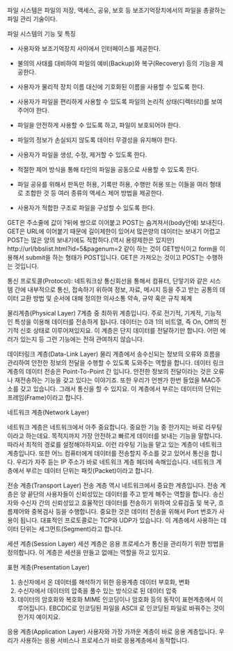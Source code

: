 파일 시스템은 파일의 저장, 액세스, 공유, 보호 등 보조기억장치에서의 파일을 총괄하는 파일 관리 기술이다.

파일 시스템의 기능 및 특징

- 사용자와 보조기억장치 사이에서 인터페이스를 제공한다.

- 불의의 사태를 대비하여 파일의 예비(Backup)와 복구(Recovery) 등의 기능을 제공한다.

- 사용자가 물리적 장치 이름 대신에 기호화된 이름을 사용할 수 있도록 한다.

- 사용자가 파일을 편리하게 사용할 수 있도록 파일의 논리적 상태(디렉터리)를 보여주어야 한다.

- 파일을 안전하게 사용할 수 있도록 하고, 파일이 보호되어야 한다.

- 파일의 정보가 손실되지 않도록 데이터 무결성을 유지해야 한다.

- 사용자가 파일을 생성, 수정, 제거할 수 있도록 한다.

- 적절한 제어 방식을 통해 타인의 파일을 공동으로 사용할 수 있도록 한다.

- 파일 공유를 위해서 판독만 허용, 기록만 허용, 수행만 허용 또는 이들을 여러 형태로 조합한 것 등 여러 종류의 액세스 제어 방법을 제공한다.

- 사용자가 적합한 구조로 파일을 구성할 수 있도록 한다.


GET은 주소줄에 값이 ?뒤에 쌍으로 이어붙고 POST는 숨겨져서(body안에) 보내진다.
GET은 URL에 이어붙기 때문에 길이제한이 있어서 많은양의 데이터는 보내기 어렵고 POST는 많은 양의 보내기에도 적합하다.(역시 용량제한은 있지만)
http://url/bbslist.html?id=5&pagenum=2 같이 하는 것이 GET방식이고 form을 이용해서 submit을 하는 형태가 POST입니다.
GET은 가져오는 것이고 POST는 수행하는 것입니다.

통신 프로토콜(Protocol):
네트워크상 통신회선을 통해서 컴퓨터, 단맣기와 같은 시스템 간에 내부적으로 통신, 접속하기 위하여 정보, 자료, 메시지 등을 주고 받는 공통의 데이터 교환 방법 및 순서에 대해 정의한 의사소통 약속, 규약 혹은 규칙 체계

물리계층(Physical Layer)
7계층 중 최하위 계층입니다. 주로 전기적, 기계적, 기능적인 특성을 이용해 데이터를 전송하게 됩니다. 데이터는 0과 1의 비트열, 즉 On, Off의 전기적 신호 상태로 이루어져있지요.
이 계층은 단지 데이터를 전달하기만 합니다. 어떤 에러가 있는지 등 그런 기능에는 전혀 관여하지 않습니다.

데이터링크 계층(Data-Link Layer)
물리 계층에서 송수신되는 정보의 오류와 흐름을 관리하여 안전한 정보의 전달을 수행할 수 있도록 도와주는 역할을 합니다.
데이터 링크 계층의 데이터 전송은 Point-To-Point 간 입니다. 
안전한 정보의 전달이라는 것은 오류나 재전송하는 기능을 갖고 있다는 이야기죠. 또한 우리가 언젠가 한번 들었을 MAC주소를 갖고 있습니다. 그래서 통신을 할 수 있지요.
이 계층에서 부르는 데이터의 단위는 프레임(Frame)이라고 합니다.


네트워크 계층(Network Layer)

네트워크 계층은 네트워크에서 아주 중요합니다.
중요한 기능 중 한가지는 바로 라우팅이라고 하는데요. 목적지까지 가장 안전하고 빠르게 데이터를 보내는 기능을 말합니다. 따라서 최적의 경로를 설정해야하지요.
이런 라우팅 기능을 맡고 있는 계층이 네트워크 계층입니다.
또한 어느 컴퓨터에게 데이터를 전송할지 주소를 갖고 있어서 통신을 합니다. 우리가 자주 듣는 IP 주소가 바로 네트워크 계층 헤더에 속해있습니다.
네트워크 계층에서 부르는 데이터 단위는 패킷(Packet)이라고 합니다.



전송 계층(Transport Layer)
전송 계층 역시 네트워크에서 중요한 계층입니다. 전송 계층은 양 끝단의 사용자들이 신뢰성있는 데이터를 주고 받게 해주는 역할을 합니다.
송신자와 수신자 간의 신뢰성있고 효율적인 데이터를 전송하기 위하여 오류검출 및 복구, 흐름제어와 중복검사 등을 수행합니다.
중요한 것은 데이터 전송을 위해서 Port 번호가 사용이 됩니다. 대표적인 프로토콜로는 TCP와 UDP가 있습니다. 이 계층에서 사용하는 데이터 단위는 세그먼트(Segment)라고 합니다.

세션 계층(Session Layer)
세션 계층은 응용 프로세스가 통신을 관리하기 위한 방법을 정의합니다. 
이 계층은 세션을 만들고 없애는 역할을 하고 있지요.



표현 계층(Presentation Layer)
1. 송신자에서 온 데이터를 해석하기 위한 응용계층 데이터 부호화, 변화
2. 수신자에서 데이터의 압축을 풀수 있는 방식으로 된 데이터 압축
3. 데이터의 암호화와 복호화
MIME 인코딩이나 암호화 등의 동작이 표현계층에서 이루어집니다. EBCDIC로 인코딩된 파일을 ASCII 로 인코딩된 파일로 바꿔주는 것이 한가지 예이지요.

응용 계층(Application Layer)
사용자와 가장 가까운 계층이 바로 응용 계층입니다. 우리가 사용하는 응용 서비스나 프로세스가 바로 응용계층에서 동작합니다.
